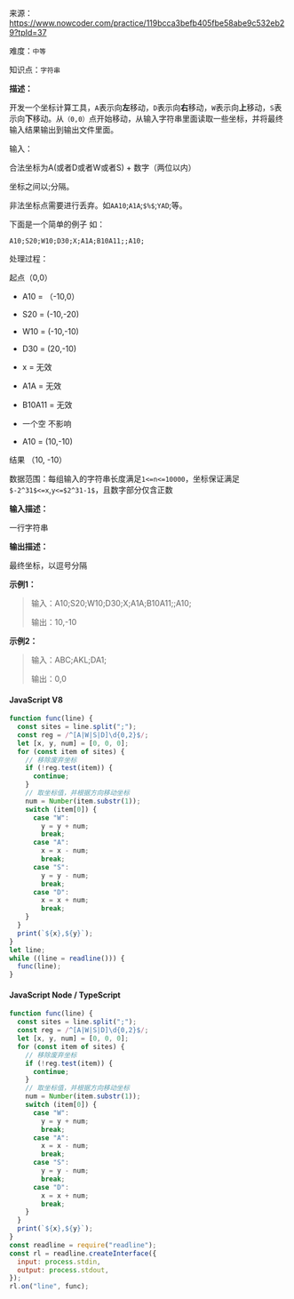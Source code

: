 来源：<https://www.nowcoder.com/practice/119bcca3befb405fbe58abe9c532eb29?tpId=37>

难度：`中等`

知识点：`字符串`

**描述：**

开发一个坐标计算工具，`A`表示向**左**移动，`D`表示向**右**移动，`W`表示向**上**移动，`S`表示向**下**移动。从`（0,0）`点开始移动，从输入字符串里面读取一些坐标，并将最终输入结果输出到输出文件里面。

输入：

合法坐标为A(或者D或者W或者S) + 数字（两位以内）

坐标之间以;分隔。

非法坐标点需要进行丢弃。如`AA10`;`A1A`;`$%$`;`YAD`;等。

下面是一个简单的例子 如：

`A10;S20;W10;D30;X;A1A;B10A11;;A10;`

处理过程：

起点（0,0）

+ A10 = （-10,0）

+ S20 = (-10,-20)

+ W10 = (-10,-10)

+ D30 = (20,-10)

+ x = 无效

+ A1A = 无效

+ B10A11 = 无效

+ 一个空 不影响

+ A10 = (10,-10)

结果 （10, -10）

数据范围：每组输入的字符串长度满足`1<=n<=10000`，坐标保证满足`$-2^31$<=x`,`y<=$2^31-1$`，且数字部分仅含正数

**输入描述：**

一行字符串

**输出描述：**

最终坐标，以逗号分隔

**示例1：**

> 输入：A10;S20;W10;D30;X;A1A;B10A11;;A10;
>
> 输出：10,-10

**示例2：**

> 输入：ABC;AKL;DA1;
>
> 输出：0,0

<!-- tabs:start -->

#### **JavaScript V8**

```javascript
function func(line) {
  const sites = line.split(";");
  const reg = /^[A|W|S|D]\d{0,2}$/;
  let [x, y, num] = [0, 0, 0];
  for (const item of sites) {
    // 移除废弃坐标
    if (!reg.test(item)) {
      continue;
    }
    // 取坐标值，并根据方向移动坐标
    num = Number(item.substr(1));
    switch (item[0]) {
      case "W":
        y = y + num;
        break;
      case "A":
        x = x - num;
        break;
      case "S":
        y = y - num;
        break;
      case "D":
        x = x + num;
        break;
    }
  }
  print(`${x},${y}`);
}
let line;
while ((line = readline())) {
  func(line);
}
```

#### **JavaScript Node / TypeScript**

```javascript
function func(line) {
  const sites = line.split(";");
  const reg = /^[A|W|S|D]\d{0,2}$/;
  let [x, y, num] = [0, 0, 0];
  for (const item of sites) {
    // 移除废弃坐标
    if (!reg.test(item)) {
      continue;
    }
    // 取坐标值，并根据方向移动坐标
    num = Number(item.substr(1));
    switch (item[0]) {
      case "W":
        y = y + num;
        break;
      case "A":
        x = x - num;
        break;
      case "S":
        y = y - num;
        break;
      case "D":
        x = x + num;
        break;
    }
  }
  print(`${x},${y}`);
}
const readline = require("readline");
const rl = readline.createInterface({
  input: process.stdin,
  output: process.stdout,
});
rl.on("line", func);
```

<!-- tabs:end -->
